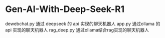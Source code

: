 # Gen-AI-With-Deep-Seek-R1

dewebchat.py 通过 deepseek 的 api 实现的聊天机器人
app.py 通过ollama 的 api 实现的聊天机器人
rag_deep.py 通过ollama结合rag实现的聊天机器人
